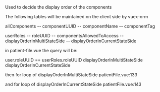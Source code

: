Used to decide the display order of the components

The following tables will be maintained on the client side by vuex-orm

allComponents
-- componentUUID
-- componentName
-- componentTag

userRoles
-- roleUUID
-- componentsAllowedToAccess
-- displayOrderInMultiStateSide
-- displayOrderInCurrentStateSide

in patient-file.vue the query will be:

user.roleUUID == userRoles.roleUUID
displayOrderInMultiStateSide
displayOrderInCurrentStateSide

then for loop of displayOrderInMultiStateSide
patientFile.vue:133
<component
          v-for="(component, index) in multiStateDisplayAreaComponents"
          :key="`multi-state-display-area-component-${index}`"
          :is="component.value"
          v-bind="{typeOfStateDisplayArea: 'multiStateDisplayArea'}"
        ></component>

and for loop of displayOrderInCurrentStateSide
patientFile.vue:143
<component
              v-for="(component, index) in CurrentStateDisplayAreaComponents"
              :key="`current-state-display-area-component-${index}`"
              :is="component.value"
            ></component>
